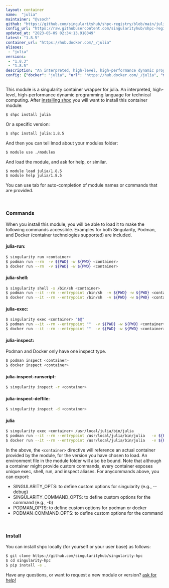 ```yaml
---
layout: container
name:  "julia"
maintainer: "@vsoch"
github: "https://github.com/singularityhub/shpc-registry/blob/main/julia/container.yaml"
config_url: "https://raw.githubusercontent.com/singularityhub/shpc-registry/main/julia/container.yaml"
updated_at: "2023-05-09 02:34:13.918349"
latest: "1.8.5"
container_url: "https://hub.docker.com/_/julia"
aliases:
 - "julia"
versions:
 - "1.8.3"
 - "1.8.5"
description: "An interpreted, high-level, high-performance dynamic programming language for technical computing."
config: {"docker": "julia", "url": "https://hub.docker.com/_/julia", "maintainer": "@marcodelapierre", "description": "An interpreted, high-level, high-performance dynamic programming language for technical computing.", "latest": {"1.8.5": "sha256:d740f7d6325dee8df5c7585e78cfd33638a0b852e1af764bf17ae614a5c1ad03"}, "tags": {"1.8.3": "sha256:172938f81c0a5f607a71c6babeb6f0d0aac7a9bb3d43b000734b80f764748448", "1.8.5": "sha256:d740f7d6325dee8df5c7585e78cfd33638a0b852e1af764bf17ae614a5c1ad03"}, "filter": ["^[0-9]+[.][0-9]+[.][0-9]+$"], "aliases": {"julia": "/usr/local/julia/bin/julia"}}
---
```


This module is a singularity container wrapper for julia.
An interpreted, high-level, high-performance dynamic programming language for technical computing.
After [installing shpc](#install) you will want to install this container module:


```bash
$ shpc install julia
```

Or a specific version:

```bash
$ shpc install julia:1.8.5
```

And then you can tell lmod about your modules folder:

```bash
$ module use ./modules
```

And load the module, and ask for help, or similar.

```bash
$ module load julia/1.8.5
$ module help julia/1.8.5
```

You can use tab for auto-completion of module names or commands that are provided.

<br>

### Commands

When you install this module, you will be able to load it to make the following commands accessible.
Examples for both Singularity, Podman, and Docker (container technologies supported) are included.

#### julia-run:

```bash
$ singularity run <container>
$ podman run --rm  -v ${PWD} -w ${PWD} <container>
$ docker run --rm  -v ${PWD} -w ${PWD} <container>
```

#### julia-shell:

```bash
$ singularity shell -s /bin/sh <container>
$ podman run --it --rm --entrypoint /bin/sh  -v ${PWD} -w ${PWD} <container>
$ docker run --it --rm --entrypoint /bin/sh  -v ${PWD} -w ${PWD} <container>
```

#### julia-exec:

```bash
$ singularity exec <container> "$@"
$ podman run --it --rm --entrypoint ""  -v ${PWD} -w ${PWD} <container> "$@"
$ docker run --it --rm --entrypoint ""  -v ${PWD} -w ${PWD} <container> "$@"
```

#### julia-inspect:

Podman and Docker only have one inspect type.

```bash
$ podman inspect <container>
$ docker inspect <container>
```

#### julia-inspect-runscript:

```bash
$ singularity inspect -r <container>
```

#### julia-inspect-deffile:

```bash
$ singularity inspect -d <container>
```


#### julia

```bash
$ singularity exec <container> /usr/local/julia/bin/julia
$ podman run --it --rm --entrypoint /usr/local/julia/bin/julia   -v ${PWD} -w ${PWD} <container> -c " $@"
$ docker run --it --rm --entrypoint /usr/local/julia/bin/julia   -v ${PWD} -w ${PWD} <container> -c " $@"
```



In the above, the `<container>` directive will reference an actual container provided
by the module, for the version you have chosen to load. An environment file in the
module folder will also be bound. Note that although a container
might provide custom commands, every container exposes unique exec, shell, run, and
inspect aliases. For anycommands above, you can export:

 - SINGULARITY_OPTS: to define custom options for singularity (e.g., --debug)
 - SINGULARITY_COMMAND_OPTS: to define custom options for the command (e.g., -b)
 - PODMAN_OPTS: to define custom options for podman or docker
 - PODMAN_COMMAND_OPTS: to define custom options for the command

<br>

### Install

You can install shpc locally (for yourself or your user base) as follows:

```bash
$ git clone https://github.com/singularityhub/singularity-hpc
$ cd singularity-hpc
$ pip install -e .
```

Have any questions, or want to request a new module or version? [ask for help!](https://github.com/singularityhub/singularity-hpc/issues)